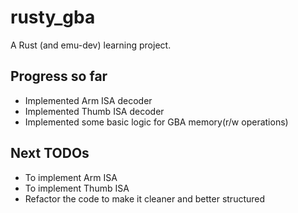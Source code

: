 # rusty_gba
A Rust (and emu-dev) learning project.

## Progress so far
- Implemented Arm ISA decoder
- Implemented Thumb ISA decoder
- Implemented some basic logic for GBA memory(r/w operations)

## Next TODOs
- To implement Arm ISA
- To implement Thumb ISA
- Refactor the code to make it cleaner and better structured

